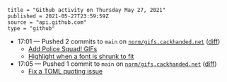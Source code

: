```
title = "Github activity on Thursday May 27, 2021"
published = 2021-05-27T23:59:59Z
source = "api.github.com"
type = "github"
```

* 17:01 — Pushed 2 commits to `main` on [`norm/gifs.cackhanded.net`](https://github.com/norm/gifs.cackhanded.net) ([diff](https://github.com/norm/gifs.cackhanded.net/compare/49dc08bf4ac491990e4fabd6bec1504e300e399c..f3945316dc711ae5d9a1e7976533b7076d867959))
  * [Add Police Squad! GIFs](https://github.com/norm/gifs.cackhanded.net/commit/da4e5fd7ce35bb22268efbed58089ba7ab45ba1e)
  * [Highlight when a font is shrunk to fit](https://github.com/norm/gifs.cackhanded.net/commit/f3945316dc711ae5d9a1e7976533b7076d867959)
* 17:05 — Pushed 1 commit to `main` on [`norm/gifs.cackhanded.net`](https://github.com/norm/gifs.cackhanded.net) ([diff](https://github.com/norm/gifs.cackhanded.net/compare/f3945316dc711ae5d9a1e7976533b7076d867959..540c28817dc7c0da5acdc5281524f6f5c95a410a))
  * [Fix a TOML quoting issue](https://github.com/norm/gifs.cackhanded.net/commit/540c28817dc7c0da5acdc5281524f6f5c95a410a)
